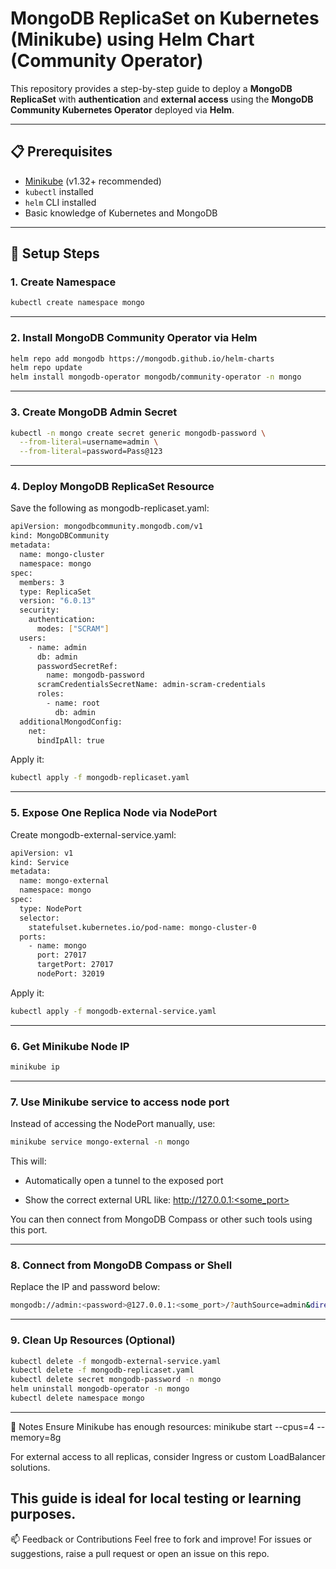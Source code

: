 # MongoDB ReplicaSet on Kubernetes (Minikube) using Helm Chart (Community Operator)

This repository provides a step-by-step guide to deploy a **MongoDB ReplicaSet** with **authentication** and **external access** using the **MongoDB Community Kubernetes Operator** deployed via **Helm**.

---

## 📋 Prerequisites

- [Minikube](https://minikube.sigs.k8s.io/docs/start/) (v1.32+ recommended)
- `kubectl` installed
- `helm` CLI installed
- Basic knowledge of Kubernetes and MongoDB

---

## 🚀 Setup Steps

### 1. Create Namespace

```bash
kubectl create namespace mongo
```
---

### 2. Install MongoDB Community Operator via Helm
```bash
helm repo add mongodb https://mongodb.github.io/helm-charts
helm repo update
helm install mongodb-operator mongodb/community-operator -n mongo
```
---

### 3. Create MongoDB Admin Secret
```bash
kubectl -n mongo create secret generic mongodb-password \
  --from-literal=username=admin \
  --from-literal=password=Pass@123
```
----  
### 4. Deploy MongoDB ReplicaSet Resource

Save the following as mongodb-replicaset.yaml:

```bash
apiVersion: mongodbcommunity.mongodb.com/v1
kind: MongoDBCommunity
metadata:
  name: mongo-cluster
  namespace: mongo
spec:
  members: 3
  type: ReplicaSet
  version: "6.0.13"
  security:
    authentication:
      modes: ["SCRAM"]
  users:
    - name: admin
      db: admin
      passwordSecretRef:
        name: mongodb-password
      scramCredentialsSecretName: admin-scram-credentials
      roles:
        - name: root
          db: admin
  additionalMongodConfig:
    net:
      bindIpAll: true       
```	  
Apply it:

```bash
kubectl apply -f mongodb-replicaset.yaml
```
---
### 5. Expose One Replica Node via NodePort
Create mongodb-external-service.yaml:
```bash
apiVersion: v1
kind: Service
metadata:
  name: mongo-external
  namespace: mongo
spec:
  type: NodePort
  selector:
    statefulset.kubernetes.io/pod-name: mongo-cluster-0
  ports:
    - name: mongo
      port: 27017
      targetPort: 27017
      nodePort: 32019
```
Apply it:
```bash
kubectl apply -f mongodb-external-service.yaml
```
---
### 6. Get Minikube Node IP
```bash
minikube ip
```
---

### 7. Use Minikube service to access node port
Instead of accessing the NodePort manually, use:
```bash
minikube service mongo-external -n mongo
```
This will:

* Automatically open a tunnel to the exposed port

* Show the correct external URL like:
http://127.0.0.1:<some_port>

You can then connect from MongoDB Compass or other such tools using this port.

---
### 8. Connect from MongoDB Compass or Shell
Replace the IP and password below:

```bash
mongodb://admin:<password>@127.0.0.1:<some_port>/?authSource=admin&directConnection=true
```
---
### 9. Clean Up Resources (Optional)
```bash
kubectl delete -f mongodb-external-service.yaml
kubectl delete -f mongodb-replicaset.yaml
kubectl delete secret mongodb-password -n mongo
helm uninstall mongodb-operator -n mongo
kubectl delete namespace mongo
```
---

📝 Notes
Ensure Minikube has enough resources: minikube start --cpus=4 --memory=8g

For external access to all replicas, consider Ingress or custom LoadBalancer solutions.

This guide is ideal for local testing or learning purposes.
----

📫 Feedback or Contributions
Feel free to fork and improve! For issues or suggestions, raise a pull request or open an issue on this repo.

